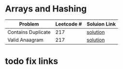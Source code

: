 # Arrays and Hashing

| Problem            | Leetcode # | Soluion Link                                                                                                |
| ------------------ | ---------- | ----------------------------------------------------------------------------------------------------------- |
| Contains Duplicate | 217        | [solution](https://github.com/Manuelopez/Neetcode/blob/main/arrays%20%26%20hashing/Contains%20Duplicate.md) |
| Valid Anaagram | 217        | [solution](https://github.com/Manuelopez/Neetcode/blob/main/arrays%20%26%20hashing/Contains%20Duplicate.md) |

# todo fix links
